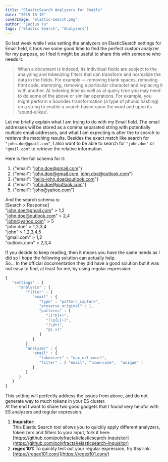 ```yaml
---
title: "ElasticSearch Analyzers for Emails"
date: "2015-10-15"
coverImage: "elastic-search.png"
author: "Lucius Yu"
tags: ["Elastic Search", "Analyzers"]
---
```


So last week while I was setting the analyzers on ElasticSearch settings for Email field, it took me some good time to find the perfect custom analyzer for my purpose, so I feel it might be useful to share this with someone who needs it.

> When a document is indexed, its individual fields are subject to the analyzing and tokenizing filters that can transform and normalize the data in the fields. For example — removing blank spaces, removing html code, stemming, removing a particular character and replacing it with another. At indexing time as well as at query time you may need to do some of the above or similiar operations. For example, you might perform a Soundex transformation (a type of phonic hashing) on a string to enable a search based upon the word and upon its 'sound-alikes'.

Let me briefly explain what I am trying to do with my Email field. The email addresses will be stored as a comma separated string with potentially multiple email addresses, and what I am expecting is after the to search to retrieve the matching results. Besides the exact match like search for `"john.doe@gmail.com"`, I also want to be able to search for `"john.doe"` or `"gmail.com"` to retrieve the relative information.

Here is the full schema for it:

1.  {"email": "john.doe@gmail.com"}
2.  {"email": "john.doe@gmail.com, john.doe@outlook.com"}
3.  {"email": "hello-john.doe@outlook.com"}
4.  {"email": "john.doe@outlook.com"}
5.  {"email": "john@yahoo.com"}

And the search schema is:  
\[Search > Response\]  
"john.doe@gmail.com" > 1,2  
"john.doe@outlook.com" > 2,4  
"john@yahoo.com" > 5  
"john.doe" > 1,2,3,4  
"john" > 1,2,3,4,5  
"gmail.com" > 1,2  
"outlook.com" > 2,3,4

If you decide to keep reading, then it means you have the same needs as I did so I hope the following solution can actually help.  
So... In the official documentation they did have a good solution but it was not easy to find, at least for me, by using regular expression:

```js
{
   "settings" : {
      "analysis" : {
         "filter" : {
            "email" : {
               "type" : "pattern_capture",
               "preserve_original" : 1,
               "patterns" : [
                  "([^@]+)",
                  "(\p{L}+)",
                  "(\d+)",
                  "@(.+)"
               ]
            }
         },
         "analyzer" : {
            "email" : {
               "tokenizer" : "uax_url_email",
               "filter" : [ "email", "lowercase",  "unique" ]
            }
         }
      }
   }
}
```

This setting will perfectly address the issues from above, and do not generate way to much tokens in your ES cluster.  
At the end I want to share two good gadgets that I found very helpful with ES analyzers and regular expression.

1. **Inquisitor:**  
   This Elastic Search tool allows you to quickly apply different analyzers, tokenizers and filters to your input, fork it here:  
   [https://github.com/polyfractal/elasticsearch-inquisitor](https://github.com/polyfractal/elasticsearch-inquisitor)
2. **regex 101:**
   To quickly test out your regular expression, try this link: [https://regex101.com/](https://regex101.com/)
